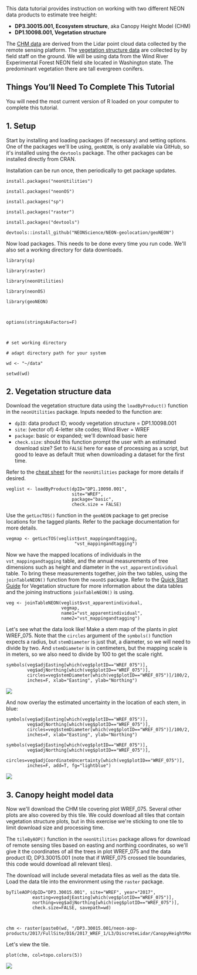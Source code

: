 This data tutorial provides instruction on working with two different NEON data products to estimate tree height: 

* **DP3.30015.001, Ecosystem structure**, aka Canopy Height Model (CHM) 
* **DP1.10098.001, Vegetation structure**

The <a href="https://data.neonscience.org/data-products/DP3.30015.001" target="_blank">CHM data</a> are derived from the Lidar point cloud data collected by the remote sensing platform. 
The <a href="https://data.neonscience.org/data-products/DP1.10098.001" target="_blank">vegetation structure data</a> are collected by by field staff on the ground. We will be using data from the Wind River Experimental Forest NEON field site located in Washington state. The 
predominant vegetation there are tall evergreen conifers. 

<div id="ds-objectives" markdown="1">

## Things You’ll Need To Complete This Tutorial
You will need the most current version of R loaded on your computer to complete this tutorial.

</div>

## 1. Setup

Start by installing and loading packages (if necessary) and setting 
options. One of the packages we'll be using, `geoNEON`, is only 
available via GitHub, so it's installed using the `devtools` package. 
The other packages can be installed directly from CRAN.

Installation can be run once, then periodically to get package updates.


    install.packages("neonUtilities")

    install.packages("neonOS")

    install.packages("sp")

    install.packages("raster")

    install.packages("devtools")

    devtools::install_github("NEONScience/NEON-geolocation/geoNEON")

Now load packages. This needs to be done every time you run code. 
We'll also set a working directory for data downloads.


    library(sp)

    library(raster)

    library(neonUtilities)

    library(neonOS)

    library(geoNEON)

    

    options(stringsAsFactors=F)

    

    # set working directory

    # adapt directory path for your system

    wd <- "~/data"

    setwd(wd)


## 2. Vegetation structure data

Download the vegetation structure data using the `loadByProduct()` function in
the `neonUtilities` package. Inputs needed to the function are:

* `dpID`: data product ID; woody vegetation structure = DP1.10098.001
* `site`: (vector of) 4-letter site codes; Wind River = WREF
* `package`: basic or expanded; we'll download basic here
* `check.size`: should this function prompt the user with an estimated download size? Set to `FALSE` here for ease of processing as a script, but good to leave as default `TRUE` when downloading a dataset for the first time.

Refer to the <a href="https://www.neonscience.org/sites/default/files/cheat-sheet-neonUtilities.pdf" target="_blank">cheat sheet</a> 
for the `neonUtilities` package for more details if desired.


    veglist <- loadByProduct(dpID="DP1.10098.001", 
                             site="WREF", 
                             package="basic", 
                             check.size = FALSE)

Use the `getLocTOS()` function in the `geoNEON` package to get 
precise locations for the tagged plants. Refer to the package 
documentation for more details.


    vegmap <- getLocTOS(veglist$vst_mappingandtagging, 
                              "vst_mappingandtagging")

Now we have the mapped locations of individuals in the `vst_mappingandtagging` 
table, and the annual measurements of tree dimensions such as height and 
diameter in the `vst_apparentindividual` table. To bring these measurements 
together, join the two tables, using the `joinTableNEON()` function from the 
`neonOS` package. Refer to the <a href="https://data.neonscience.org/data-products/DP1.10098.001" target="_blank">Quick Start Guide</a> 
for Vegetation structure for more information about the data tables and the 
joining instructions `joinTableNEON()` is using.


    veg <- joinTableNEON(veglist$vst_apparentindividual, 
                         vegmap, 
                         name1="vst_apparentindividual",
                         name2="vst_mappingandtagging")

Let's see what the data look like! Make a stem map of the plants in 
plot WREF_075. Note that the `circles` argument of the `symbols()` function expects a radius, but 
`stemDiameter` is just that, a diameter, so we will need to divide by two. 
And `stemDiameter` is in centimeters, but the mapping scale is in meters, 
so we also need to divide by 100 to get the scale right.


    symbols(veg$adjEasting[which(veg$plotID=="WREF_075")], 
            veg$adjNorthing[which(veg$plotID=="WREF_075")], 
            circles=veg$stemDiameter[which(veg$plotID=="WREF_075")]/100/2, 
            inches=F, xlab="Easting", ylab="Northing")

![ ](https://raw.githubusercontent.com/NEONScience/NEON-Data-Skills/main/tutorials/R/Lidar/lidar-topography/veg_structure_and_chm/rfigs/plot-1-1.png)

And now overlay the estimated uncertainty in the location of each stem, 
in blue:


    symbols(veg$adjEasting[which(veg$plotID=="WREF_075")], 
            veg$adjNorthing[which(veg$plotID=="WREF_075")], 
            circles=veg$stemDiameter[which(veg$plotID=="WREF_075")]/100/2, 
            inches=F, xlab="Easting", ylab="Northing")

    symbols(veg$adjEasting[which(veg$plotID=="WREF_075")], 
            veg$adjNorthing[which(veg$plotID=="WREF_075")], 
            circles=veg$adjCoordinateUncertainty[which(veg$plotID=="WREF_075")], 
            inches=F, add=T, fg="lightblue")

![ ](https://raw.githubusercontent.com/NEONScience/NEON-Data-Skills/main/tutorials/R/Lidar/lidar-topography/veg_structure_and_chm/rfigs/plot-2-1.png)

## 3. Canopy height model data

Now we'll download the CHM tile covering plot WREF_075. Several 
other plots are also covered by this tile. We could download all tiles 
that contain vegetation structure plots, but in this exercise we're 
sticking to one tile to limit download size and processing time.

The `tileByAOP()` function in the `neonUtilities` package allows for 
download of remote sensing tiles based on easting and northing 
coordinates, so we'll give it the coordinates of all the trees in 
plot WREF\_075 and the data product ID, DP3.30015.001 (note that if 
WREF\_075 crossed tile boundaries, this code would download all 
relevant tiles).

The download will include several metadata files as well as the data 
tile. Load the data tile into the environment using the `raster` package.


    byTileAOP(dpID="DP3.30015.001", site="WREF", year="2017", 
              easting=veg$adjEasting[which(veg$plotID=="WREF_075")], 
              northing=veg$adjNorthing[which(veg$plotID=="WREF_075")],
              check.size=FALSE, savepath=wd)

    

    chm <- raster(paste0(wd, "/DP3.30015.001/neon-aop-products/2017/FullSite/D16/2017_WREF_1/L3/DiscreteLidar/CanopyHeightModelGtif/NEON_D16_WREF_DP3_580000_5075000_CHM.tif"))

Let's view the tile.


    plot(chm, col=topo.colors(5))

![ ](https://raw.githubusercontent.com/NEONScience/NEON-Data-Skills/main/tutorials/R/Lidar/lidar-topography/veg_structure_and_chm/rfigs/plot-chm-1.png)

